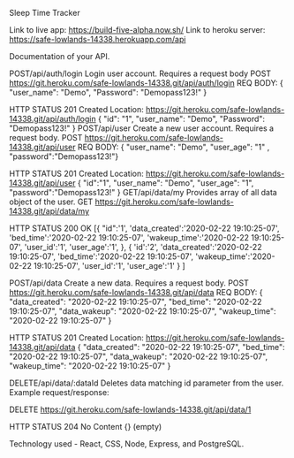 Sleep Time Tracker

Link to live app: https://build-five-alpha.now.sh/
Link to heroku server: https://safe-lowlands-14338.herokuapp.com/api

Documentation of your API.

POST/api/auth/login
Login user account. Requires a request body
 POST https://git.heroku.com/safe-lowlands-14338.git/api/auth/login
  REQ BODY: { "user_name": "Demo", "Password": "Demopass123!" }

  HTTP STATUS 201 Created
  Location: https://git.heroku.com/safe-lowlands-14338.git/api/auth/login
  {
    "id": "1",
    "user_name": "Demo",
    "Password": "Demopass123!"
  }
POST/api/user
Create a new user account. Requires a request body.
 POST https://git.heroku.com/safe-lowlands-14338.git/api/user
  REQ BODY: { "user_name": "Demo", "user_age": "1" , "password":"Demopass123!"}

  HTTP STATUS 201 Created
  Location: https://git.heroku.com/safe-lowlands-14338.git/api/user
  { 
    "id":"1",
    "user_name": "Demo",
    "user_age": "1",
    "password":"Demopass123!"
  }
GET/api/data/my
Provides array of all data object of the user.
GET https://git.heroku.com/safe-lowlands-14338.git/api/data/my

  HTTP STATUS 200 OK
  [{
    "id":'1',
    'data_created':'2020-02-22 19:10:25-07',
    'bed_time':'2020-02-22 19:10:25-07',
    'wakeup_time':'2020-02-22 19:10:25-07',
    'user_id':'1',
    'user_age':'1',
  },
    {
      'id':'2',
    'data_created':'2020-02-22 19:10:25-07',
    'bed_time':'2020-02-22 19:10:25-07',
    'wakeup_time':'2020-02-22 19:10:25-07',
    'user_id':'1',
    'user_age':'1'
    }
  ]

POST/api/data
Create a new data. Requires a request body.
POST https://git.heroku.com/safe-lowlands-14338.git/api/data
  REQ BODY: { 
  "data_created": "2020-02-22 19:10:25-07", 
  "bed_time": "2020-02-22 19:10:25-07",
  "data_wakeup": "2020-02-22 19:10:25-07",
  "wakeup_time": "2020-02-22 19:10:25-07"
   }

  HTTP STATUS 201 Created
  Location: https://git.heroku.com/safe-lowlands-14338.git/api/data
  {
    "data_created": "2020-02-22 19:10:25-07",
    "bed_time": "2020-02-22 19:10:25-07",
    "data_wakeup": "2020-02-22 19:10:25-07",
    "wakeup_time": "2020-02-22 19:10:25-07"
  }

DELETE/api/data/:dataId
Deletes data matching id parameter from the user.
Example request/response:

  DELETE https://git.heroku.com/safe-lowlands-14338.git/api/data/1
    
  HTTP STATUS 204 No Content
  {} (empty)


 Technology used -
 React, CSS, Node, Express, and PostgreSQL.

